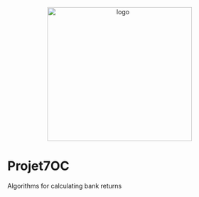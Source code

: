 <p align="center">
 <img width="325" alt="logo" src="https://user-images.githubusercontent.com/119883313/236203714-be895cc7-d7fe-43d2-99ad-262b97ab7e52.PNGG" width="650" height="300">
</p>

# Projet7OC
Algorithms for calculating bank returns
